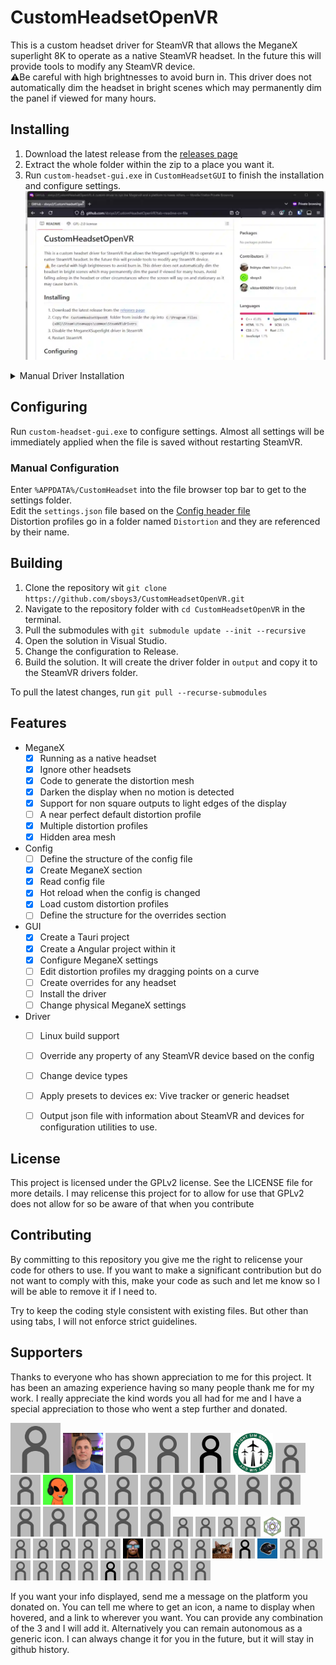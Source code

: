 # CustomHeadsetOpenVR
This is a custom headset driver for SteamVR that allows the MeganeX superlight 8K to operate as a native SteamVR headset. In the future this will provide tools to modify any SteamVR device.  
⚠️Be careful with high brightnesses to avoid burn in. This driver does not automatically dim the headset in bright scenes which may permanently dim the panel if viewed for many hours.

## Installing
1. Download the latest release from the [releases page](https://github.com/sboys3/CustomHeadsetOpenVR/releases)
2. Extract the whole folder within the zip to a place you want it.
3. Run `custom-headset-gui.exe` in `CustomHeadsetGUI` to finish the installation and configure settings.
![Installation Tutorial](Docs/Media/CustomHeadsetInstall.webp)
<details>
<summary>Manual Driver Installation</summary>
You do not need to do this if you installed the driver with the GUI.

1. Copy the `CustomHeadsetOpenVR` folder from inside the zip into `C:\Program Files (x86)\Steam\steamapps\common\SteamVR\drivers` 
2. Disable the MeganeXSuperlight driver in SteamVR
3. Restart SteamVR
</details>

## Configuring
Run `custom-headset-gui.exe` to configure settings.
Almost all settings will be immediately applied when the file is saved without restarting SteamVR.  
### Manual Configuration
Enter `%APPDATA%/CustomHeadset` into the file browser top bar to get to the settings folder.  
Edit the `settings.json` file based on the [Config header file](./CustomHeadsetOpenVR/src/Config/Config.h)  
Distortion profiles go in a folder named `Distortion` and they are referenced by their name.  

## Building
1. Clone the repository wit `git clone https://github.com/sboys3/CustomHeadsetOpenVR.git`
2. Navigate to the repository folder with `cd CustomHeadsetOpenVR` in the terminal.
3. Pull the submodules with `git submodule update --init --recursive`
4. Open the solution in Visual Studio.
5. Change the configuration to Release.
6. Build the solution. It will create the driver folder in `output` and copy it to the SteamVR drivers folder.

To pull the latest changes, run `git pull --recurse-submodules`

## Features
- MeganeX
	- [x] Running as a native headset
	- [x] Ignore other headsets
	- [x] Code to generate the distortion mesh
	- [X] Darken the display when no motion is detected
	- [X] Support for non square outputs to light edges of the display
	- [ ] A near perfect default distortion profile
	- [X] Multiple distortion profiles
	- [X] Hidden area mesh
- Config
	- [ ] Define the structure of the config file
	- [X] Create MeganeX section
	- [X] Read config file
	- [X] Hot reload when the config is changed
	- [X] Load custom distortion profiles
	- [ ] Define the structure for the overrides section
- GUI
	- [X] Create a Tauri project
	- [X] Create a Angular project within it
	- [X] Configure MeganeX settings
	- [ ] Edit distortion profiles my dragging points on a curve
	- [ ] Create overrides for any headset
	- [ ] Install the driver
	- [ ] Change physical MeganeX settings
- Driver
	- [ ] Linux build support
	- [ ] Override any property of any SteamVR device based on the config
	- [ ] Change device types
	- [ ] Apply presets to devices ex: Vive tracker or generic headset
	- [ ] Output json file with information about SteamVR and devices for configuration utilities to use.


## License
This project is licensed under the GPLv2 license. See the LICENSE file for more details.
I may relicense this project for to allow for use that GPLv2 does not allow for so be aware of that when you contribute

## Contributing
By committing to this repository you give me the right to relicense your code for others to use. If you want to make a significant contribution but do not want to comply with this, make your code as such and let me know so I will be able to remove it if I need to.

Try to keep the coding style consistent with existing files. But other than using tabs, I will not enforce strict guidelines.


## Supporters
Thanks to everyone who has shown appreciation to me for this project. It has been an amazing experience having so many people thank me for my work. I really appreciate the kind words you all had for me and I have a special appreciation to those who went a step further and donated.

<picture><img src="https://raw.githubusercontent.com/sboys3/supporters/main/icons/default-anon.png" width="80" height="80"><img/></picture> [<picture><img src="https://raw.githubusercontent.com/sboys3/supporters/main/icons/773d6805d3aa80d1316a26ec1b364379.jpg" width="64" height="64"><img/></picture>](https://github.com/gregtakacs "Greg Takacs") <picture><img src="https://raw.githubusercontent.com/sboys3/supporters/main/icons/default-anon.png" width="64" height="64"><img/></picture> <picture><img src="https://raw.githubusercontent.com/sboys3/supporters/main/icons/default-anon.png" width="64" height="64"><img/></picture> [<picture><img src="https://raw.githubusercontent.com/sboys3/supporters/main/icons/default.png" width="64" height="64"><img/></picture>](# "GoodyearBiff") [<picture><img src="https://raw.githubusercontent.com/sboys3/supporters/main/icons/3e9ac621e70bbe27c69d79f346c30491.jpg" width="64" height="64"><img/></picture>](https://www.youtube.com/c/VRFlightSimGuy "VR Flight Sim Guy") <picture><img src="https://raw.githubusercontent.com/sboys3/supporters/main/icons/default-anon.png" width="48" height="48"><img/></picture> <picture><img src="https://raw.githubusercontent.com/sboys3/supporters/main/icons/default-anon.png" width="48" height="48"><img/></picture> [<picture><img src="https://raw.githubusercontent.com/sboys3/supporters/main/icons/f2abff6a17e0ff18d125e7ba7b003fb2.png" width="48" height="48"><img/></picture>](https://hookmanuk.itch.io/ "hookman") <picture><img src="https://raw.githubusercontent.com/sboys3/supporters/main/icons/default-anon.png" width="48" height="48"><img/></picture> <picture><img src="https://raw.githubusercontent.com/sboys3/supporters/main/icons/default-anon.png" width="48" height="48"><img/></picture> <picture><img src="https://raw.githubusercontent.com/sboys3/supporters/main/icons/default-anon.png" width="48" height="48"><img/></picture> <picture><img src="https://raw.githubusercontent.com/sboys3/supporters/main/icons/default-anon.png" width="48" height="48"><img/></picture> <picture><img src="https://raw.githubusercontent.com/sboys3/supporters/main/icons/default-anon.png" width="48" height="48"><img/></picture> <picture><img src="https://raw.githubusercontent.com/sboys3/supporters/main/icons/default-anon.png" width="48" height="48"><img/></picture> <picture><img src="https://raw.githubusercontent.com/sboys3/supporters/main/icons/default-anon.png" width="48" height="48"><img/></picture> <picture><img src="https://raw.githubusercontent.com/sboys3/supporters/main/icons/default-anon.png" width="48" height="48"><img/></picture> <picture><img src="https://raw.githubusercontent.com/sboys3/supporters/main/icons/default-anon.png" width="48" height="48"><img/></picture> <picture><img src="https://raw.githubusercontent.com/sboys3/supporters/main/icons/default-anon.png" width="48" height="48"><img/></picture> <picture><img src="https://raw.githubusercontent.com/sboys3/supporters/main/icons/default-anon.png" width="48" height="48"><img/></picture> <picture><img src="https://raw.githubusercontent.com/sboys3/supporters/main/icons/default-anon.png" width="48" height="48"><img/></picture> <picture><img src="https://raw.githubusercontent.com/sboys3/supporters/main/icons/default-anon.png" width="32" height="32"><img/></picture> <picture><img src="https://raw.githubusercontent.com/sboys3/supporters/main/icons/default-anon.png" width="32" height="32"><img/></picture> <picture><img src="https://raw.githubusercontent.com/sboys3/supporters/main/icons/default-anon.png" width="32" height="32"><img/></picture> <picture><img src="https://raw.githubusercontent.com/sboys3/supporters/main/icons/default-anon.png" width="32" height="32"><img/></picture> [<picture><img src="https://raw.githubusercontent.com/sboys3/supporters/main/icons/7ac08ea782441bede3916424fc32bc0b.jpg" width="32" height="32"><img/></picture>](https://www.youtube.com/@Essentia-Channel "Essentia") <picture><img src="https://raw.githubusercontent.com/sboys3/supporters/main/icons/default-anon.png" width="32" height="32"><img/></picture> <picture><img src="https://raw.githubusercontent.com/sboys3/supporters/main/icons/default-anon.png" width="32" height="32"><img/></picture> <picture><img src="https://raw.githubusercontent.com/sboys3/supporters/main/icons/default-anon.png" width="32" height="32"><img/></picture> <picture><img src="https://raw.githubusercontent.com/sboys3/supporters/main/icons/default-anon.png" width="32" height="32"><img/></picture> <picture><img src="https://raw.githubusercontent.com/sboys3/supporters/main/icons/default-anon.png" width="32" height="32"><img/></picture> <picture><img src="https://raw.githubusercontent.com/sboys3/supporters/main/icons/default-anon.png" width="32" height="32"><img/></picture> [<picture><img src="https://raw.githubusercontent.com/sboys3/supporters/main/icons/04c6935fd569b309d57c3c0a51bea463.jpg" width="32" height="32"><img/></picture>](https://www.artstation.com/cless "") <picture><img src="https://raw.githubusercontent.com/sboys3/supporters/main/icons/default-anon.png" width="32" height="32"><img/></picture> <picture><img src="https://raw.githubusercontent.com/sboys3/supporters/main/icons/default-anon.png" width="32" height="32"><img/></picture> <picture><img src="https://raw.githubusercontent.com/sboys3/supporters/main/icons/default-anon.png" width="32" height="32"><img/></picture> [<picture><img src="https://raw.githubusercontent.com/sboys3/supporters/main/icons/cbcb907081b8d18f7bcc2755ef8f72ef.jpg" width="32" height="32"><img/></picture>](https://github.com/hsinyu-chen "hsin yu,chen") [<picture><img src="https://raw.githubusercontent.com/sboys3/supporters/main/icons/default.png" width="32" height="32"><img/></picture>](# "Nick Babalis") [<picture><img src="https://raw.githubusercontent.com/sboys3/supporters/main/icons/faec663d3c4ea4ce4341e621eaeab573.jpg" width="32" height="32"><img/></picture>](https://www.youtube.com/@MartydudeVR "MartydudeVR") <picture><img src="https://raw.githubusercontent.com/sboys3/supporters/main/icons/default-anon.png" width="32" height="32"><img/></picture> <picture><img src="https://raw.githubusercontent.com/sboys3/supporters/main/icons/default-anon.png" width="32" height="32"><img/></picture> <picture><img src="https://raw.githubusercontent.com/sboys3/supporters/main/icons/default-anon.png" width="32" height="32"><img/></picture> <picture><img src="https://raw.githubusercontent.com/sboys3/supporters/main/icons/default-anon.png" width="32" height="32"><img/></picture> <picture><img src="https://raw.githubusercontent.com/sboys3/supporters/main/icons/default-anon.png" width="32" height="32"><img/></picture> <picture><img src="https://raw.githubusercontent.com/sboys3/supporters/main/icons/default-anon.png" width="32" height="32"><img/></picture> [<picture><img src="https://raw.githubusercontent.com/sboys3/supporters/main/icons/default.png" width="32" height="32"><img/></picture>](# "SparkerInVR") <picture><img src="https://raw.githubusercontent.com/sboys3/supporters/main/icons/default-anon.png" width="32" height="32"><img/></picture> <picture><img src="https://raw.githubusercontent.com/sboys3/supporters/main/icons/default-anon.png" width="32" height="32"><img/></picture> <picture><img src="https://raw.githubusercontent.com/sboys3/supporters/main/icons/default-anon.png" width="32" height="32"><img/></picture> <picture><img src="https://raw.githubusercontent.com/sboys3/supporters/main/icons/default-anon.png" width="32" height="32"><img/></picture> 

If you want your info displayed, send me a message on the platform you donated on. You can tell me where to get an icon, a name to display when hovered, and a link to wherever you want. You can provide any combination of the 3 and I will add it. Alternatively you can remain autonomous as a generic icon. I can always change it for you in the future, but it will stay in github history.

